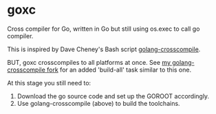 goxc
====

Cross compiler for Go, written in Go but still using os.exec to call go compiler.

This is inspired by Dave Cheney's Bash script [golang-crosscompile](https://github.com/davecheney/golang-crosscompile).

BUT, goxc crosscompiles to all platforms at once. See [my golang-crosscompile fork](https://github.com/laher/golang-crosscompile) for an added 'build-all' task similar to this one.

At this stage you still need to:
1. Download the go source code and set up the GOROOT accordingly.
2. Use golang-crosscompile (above) to build the toolchains.

